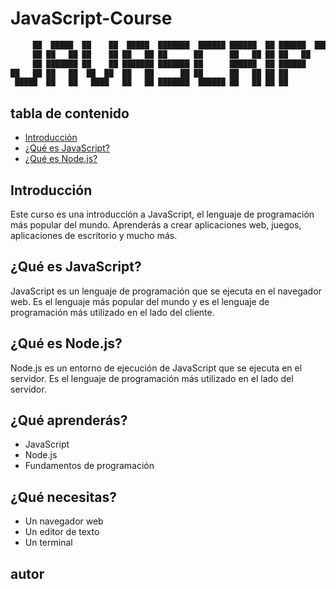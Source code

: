 # JavaScript-Course

```javascript
     ██  █████  ██    ██  █████  ███████  ██████ ██████  ██ ██████  ████████ 
     ██ ██   ██ ██    ██ ██   ██ ██      ██      ██   ██ ██ ██   ██    ██    
     ██ ███████ ██    ██ ███████ ███████ ██      ██████  ██ ██████     ██ 
██   ██ ██   ██  ██  ██  ██   ██      ██ ██      ██   ██ ██ ██         ██ 
 █████  ██   ██   ████   ██   ██ ███████  ██████ ██   ██ ██ ██         ██ 
```

## tabla de contenido

- [Introducción](#introducción)
- [¿Qué es JavaScript?](#qué-es-javascript)
- [¿Qué es Node.js?](#qué-es-nodejs)

## Introducción

Este curso es una introducción a JavaScript, el lenguaje de programación más popular del mundo. Aprenderás a crear aplicaciones web, juegos, aplicaciones de escritorio y mucho más.

## ¿Qué es JavaScript?

JavaScript es un lenguaje de programación que se ejecuta en el navegador web. Es el lenguaje más popular del mundo y es el lenguaje de programación más utilizado en el lado del cliente.

## ¿Qué es Node.js?

Node.js es un entorno de ejecución de JavaScript que se ejecuta en el servidor. Es el lenguaje de programación más utilizado en el lado del servidor.

## ¿Qué aprenderás?

- JavaScript
- Node.js
- Fundamentos de programación

## ¿Qué necesitas?

- Un navegador web
- Un editor de texto
- Un terminal

## autor

